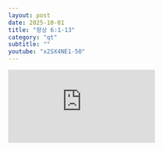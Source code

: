 ```yaml
---
layout: post
date: 2025-10-01
title: "왕상 6:1-13"
category: "qt"
subtitle: ""
youtube: "x2SX4NE1-50"
---
```


<div class="youtube margin-large">
    <iframe src="https://www.youtube.com/embed/x2SX4NE1-50" title="YouTube video player" frameborder="0" allow="accelerometer; autoplay; clipboard-write; encrypted-media; gyroscope; picture-in-picture; web-share" allowfullscreen></iframe>
</div>

